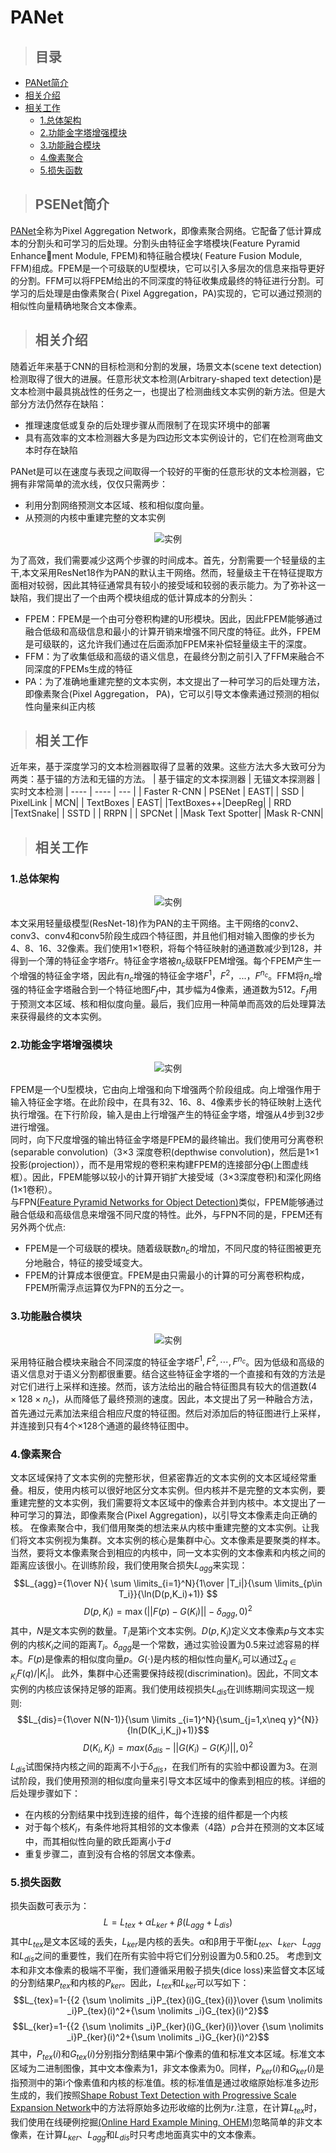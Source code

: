 <h1 id='PANet'>PANet</h1>

>## 目录
+ [PANet简介](#Abstract)
+ [相关介绍](#Introduction)
+ [相关工作](#RelatedWork)
    + [1.总体架构](#OverallArchitecture)
    + [2.功能金字塔增强模块](#FeaturePyramidEnhancementModule)
    + [3.功能融合模块](#FeatureFusionModule)
    + [4.像素聚合](#PixelAggregation)
    + [5.损失函数](#LossFunction)


><h2 id='Abstract'> PSENet简介 </h2>
[PANet](https://arxiv.org/pdf/1908.05900.pdf)全称为Pixel Aggregation Network，即像素聚合网络。它配备了低计算成本的分割头和可学习的后处理。分割头由特征金字塔模块(Feature Pyramid Enhancement Module, FPEM)和特征融合模块( Feature Fusion Module, FFM)组成。FPEM是一个可级联的U型模块，它可以引入多层次的信息来指导更好的分割。FFM可以将FPEM给出的不同深度的特征收集成最终的特征进行分割。可学习的后处理是由像素聚合( Pixel Aggregation，PA)实现的，它可以通过预测的相似性向量精确地聚合文本像素。

><h2 id='Introduction'> 相关介绍 </h2>
随着近年来基于CNN的目标检测和分割的发展，场景文本(scene text detection)检测取得了很大的进展。任意形状文本检测(Arbitrary-shaped text detection)是文本检测中最具挑战性的任务之一，也提出了检测曲线文本实例的新方法。但是大部分方法仍然存在缺陷：  
+ 推理速度低或复杂的后处理步骤从而限制了在现实环境中的部署
+ 具有高效率的文本检测器大多是为四边形文本实例设计的，它们在检测弯曲文本时存在缺陷

PANet是可以在速度与表现之间取得一个较好的平衡的任意形状的文本检测器，它拥有非常简单的流水线，仅仅只需两步：
+ 利用分割网络预测文本区域、核和相似度向量。
+ 从预测的内核中重建完整的文本实例

<div align=center><img src="imgs/PANet/1.png" alt='实例'></div>

为了高效，我们需要减少这两个步骤的时间成本。首先，分割需要一个轻量级的主干,本文采用ResNet18作为PAN的默认主干网络。然而，轻量级主干在特征提取方面相对较弱，因此其特征通常具有较小的接受域和较弱的表示能力。为了弥补这一缺陷，我们提出了一个由两个模块组成的低计算成本的分割头：
+ FPEM：FPEM是一个由可分卷积构建的U形模块。因此，因此FPEM能够通过融合低级和高级信息和最小的计算开销来增强不同尺度的特征。此外，FPEM是可级联的，这允许我们通过在后面添加FPEM来补偿轻量级主干的深度。
+ FFM：为了收集低级和高级的语义信息，在最终分割之前引入了FFM来融合不同深度的FPEMs生成的特征
+ PA：为了准确地重建完整的文本实例，本文提出了一种可学习的后处理方法，即像素聚合(Pixel Aggregation， PA)，它可以引导文本像素通过预测的相似性向量来纠正内核

><h2 id='RelatedWork'> 相关工作 </h2>

近年来，基于深度学习的文本检测器取得了显著的效果。这些方法大多大致可分为两类：基于锚的方法和无锚的方法。
|  基于锚定的文本探测器   | 无锚文本探测器  | 实时文本检测
|  ----  | ----  | --- |
| Faster R-CNN  | PSENet | EAST|
|  SSD  | PixelLink | MCN|
| TextBoxes | EAST|
|TextBoxes++|DeepReg|
| RRD |TextSnake|
| SSTD | 
| RRPN | 
| SPCNet |
|Mask Text Spotter|
|Mask R-CNN|

><h2 id='RelatedWork'> 相关工作 </h2>
<h3 id='OverallArchitecture'>1.总体架构</h3>
<div align=center><img src="imgs/PANet/2.png" alt='实例'></div>

本文采用轻量级模型(ResNet-18)作为PAN的主干网络。主干网络的conv2、conv3、conv4和conv5阶段生成四个特征图，并且他们相对输入图像的步长为4、8、16、32像素。我们使用1×1卷积，将每个特征映射的通道数减少到128，并得到一个薄的特征金字塔$Fr$。特征金字塔被$n_c$级联FPEM增强。每个FPEM产生一个增强的特征金字塔，因此有$n_c$增强的特征金字塔$F^1，F^2，...，F^{n_c}$。FFM将$n_c$增强的特征金字塔融合到一个特征地图$F_f$中，其步幅为4像素，通道数为512。$F_f$用于预测文本区域、核和相似度向量。最后，我们应用一种简单而高效的后处理算法来获得最终的文本实例。

<h3 id='FeaturePyramidEnhancementModule'>2.功能金字塔增强模块</h3>
<div align=center><img src="imgs/PANet/3.png" alt='实例'></div>

FPEM是一个U型模块，它由向上增强和向下增强两个阶段组成。向上增强作用于输入特征金字塔。在此阶段中，在具有32、16、8、4像素步长的特征映射上迭代执行增强。在下行阶段，输入是由上行增强产生的特征金字塔，增强从4步到32步进行增强。  
同时，向下尺度增强的输出特征金字塔是FPEM的最终输出。我们使用可分离卷积(separable convolution)（3×3 深度卷积(depthwise convolution)，然后是1×1投影(projection)），而不是用常规的卷积来构建FPEM的连接部分$\bigoplus$(上图虚线框）。因此，FPEM能够以较小的计算开销扩大接受域（3×3深度卷积)和深化网络(1×1卷积）。  
与FPN[(Feature Pyramid Networks for Object Detection)](https://arxiv.org/pdf/1612.03144.pdf)类似，FPEM能够通过融合低级和高级信息来增强不同尺度的特性。此外，与FPN不同的是，FPEM还有另外两个优点:
+ FPEM是一个可级联的模块。随着级联数$n_c$的增加，不同尺度的特征图被更充分地融合，特征的接受域变大。
+ FPEM的计算成本很便宜。FPEM是由只需最小的计算的可分离卷积构成，FPEM所需浮点运算仅为FPN的五分之一。

<h3 id='FeatureFusionModule'>3.功能融合模块</h3>
<div align=center><img src="imgs/PANet/4.png" alt='实例'></div>

采用特征融合模块来融合不同深度的特征金字塔$F^1,F^2,\cdots,F^{n_c}$。因为低级和高级的语义信息对于语义分割都很重要。结合这些特征金字塔的一个直接和有效的方法是对它们进行上采样和连接。然而，该方法给出的融合特征图具有较大的信道数$(4\times 128\times n_c)$，从而降低了最终预测的速度。因此，本文提出了另一种融合方法，首先通过元素加法来组合相应尺度的特征图。然后对添加后的特征图进行上采样，并连接到只有4个×128个通道的最终特征图中。

<h3 id='PixelAggregation'>4.像素聚合</h3>

文本区域保持了文本实例的完整形状，但紧密靠近的文本实例的文本区域经常重叠。相反，使用内核可以很好地区分文本实例。但内核并不是完整的文本实例，要重建完整的文本实例，我们需要将文本区域中的像素合并到内核中。本文提出了一种可学习的算法，即像素聚合(Pixel Aggregation)，以引导文本像素走向正确的核。
在像素聚合中，我们借用聚类的想法来从内核中重建完整的文本实例。让我们将文本实例视为集群。文本实例的核心是集群中心。文本像素是要聚类的样本。当然，要将文本像素聚合到相应的内核中，同一文本实例的文本像素和内核之间的距离应该很小。在训练阶段，我们使用聚合损失$L_{agg}$来实现：
$$L_{agg}={1\over N}{ \sum \limits_{i=1}^N}{1\over |T_i|}{\sum \limits_{p\in T_i}}{\ln(D(p,K_i)+1)} $$
$$D(p,K_i)={\max(||F(p)-G(K_i)||-\delta_{agg}, 0)}^2$$
其中，$N$是文本实例的数量。$T_i$是第i个文本实例。$D(p,K_i)$定义文本像素$p$与文本实例的内核$K_i$之间的距离$T_i$。$\delta_{agg}$是一个常数，通过实验设置为0.5来过滤容易的样本。$F(p)$是像素的相似度向量$p$。$G(\cdot)$是内核的相似性向量$K_i$,可以通过$\sum_{q\in K_i}F(q)/|K_i|$。
此外，集群中心还需要保持歧视(discrimination)。因此，不同文本实例的内核应该保持足够的距离。我们使用歧视损失$L_{dis}$在训练期间实现这一规则:
$$L_{dis}={1\over N(N-1)}{\sum \limits _{i=1}^N}{\sum_{j=1,x\neq y}^{N}}{ln(D(K_i,K_j)+1)}$$
$$D(K_i,K_j)=max{(\delta_{dis}-||G(K_i)-G(K_j)||,0)}^2$$
${L_{dis}}$试图保持内核之间的距离不小于${δ_{dis}}$，在我们所有的实验中都设置为3。在测试阶段，我们使用预测的相似度向量来引导文本区域中的像素到相应的核。详细的后处理步骤如下：
+ 在内核的分割结果中找到连接的组件，每个连接的组件都是一个内核
+ 对于每个核$K_i$，有条件地将其相邻的文本像素（4路）$p$合并在预测的文本区域中，而其相似性向量的欧氏距离小于$d$
+ 重复步骤二，直到没有合格的邻居文本像素。

<h3 id='LossFunction'>5.损失函数</h3>

损失函数可表示为：
$$L=L_{tex}+\alpha L_{ker}+\beta(L_{agg}+L_{dis})$$
其中$L_{tex}$是文本区域的丢失，$L_{ker}$是内核的丢失。α和β用于平衡$L_{tex}$、$L_{ker}$、$L_{agg}$和$L_{dis}$之间的重要性，我们在所有实验中将它们分别设置为0.5和0.25。
考虑到文本和非文本像素的极端不平衡，我们遵循采用骰子损失(dice loss)来监督文本区域的分割结果$P_{tex}$和内核的$P_{ker}$。因此，$L_{tex}$和$L_{ker}$可以写如下：
$$L_{tex}=1-{{2 {\sum \nolimits _i}P_{tex}(i)G_{tex}(i)}\over {\sum \nolimits _i}P_{tex}(i)^2+{\sum \nolimits _i}G_{tex}(i)^2}$$
$$L_{ker}=1-{{2 {\sum \nolimits _i}P_{ker}(i)G_{ker}(i)}\over {\sum \nolimits _i}P_{ker}(i)^2+{\sum \nolimits _i}G_{ker}(i)^2}$$
其中，$P_{tex}(i)$和$G_{tex}(i)$分别指分割结果中第$i$个像素的值和标准文本区域。标准文本区域为二进制图像，其中文本像素为1，非文本像素为0。同样，$P_{ker}(i)$和$G_{ker}(i)$是指预测中的第i个像素值和内核的标准值。核的标准值是通过收缩原始标准多边形生成的，我们按照[Shape Robust Text Detection with Progressive Scale Expansion Network](https://arxiv.org/pdf/1903.12473.pdf)中的方法将原始多边形收缩的比例为$r$.注意，在计算$L_{tex}$时，我们使用在线硬例挖掘[(Online Hard Example Mining, OHEM)](https://arxiv.org/pdf/1604.03540.pdf)忽略简单的非文本像素，在计算$L_{ker}$、$L_{agg}$和$L_{dis}$时只考虑地面真实中的文本像素。